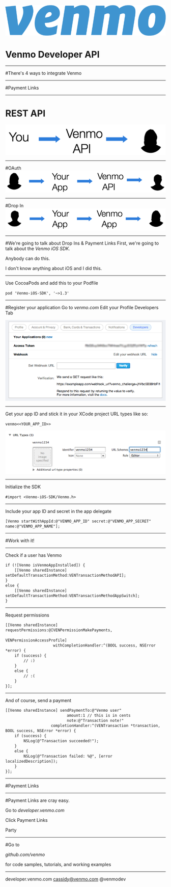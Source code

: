 ![inline](../assets/venmologoblue.png)

# Venmo Developer API

---

#There's 4 ways to integrate Venmo

---

#Payment Links

---

# REST API
![inline](../assets/restapi.png)

---

#OAuth
![inline](../assets/oauth.png)

---

#Drop In
![inline](../assets/dropin.png)

---

#We're going to talk about Drop Ins & Payment Links
First, we're going to talk about the *Venmo iOS SDK.*

Anybody can do this.

I don't know anything about iOS and I did this.

---

Use CocoaPods and add this to your Podfile

`pod 'Venmo-iOS-SDK', '~>1.3'`

---

#Register your application
Go to *venmo.com*
Edit your Profile
Developers Tab

![inline](../assets/developertab.png)

---

Get your app ID and stick it in your XCode project URL types like so:

`venmo<<YOUR_APP_ID>>`

![inline](../assets/xcodeurltypes.png)

---

Initialize the SDK

`#import <Venmo-iOS-SDK/Venmo.h>`

---

Include your app ID and secret in the app delegate

```objc
[Venmo startWithAppId:@"VENMO_APP_ID" secret:@"VENMO_APP_SECRET" name:@"VENMO_APP_NAME"];
```

---

#Work with it!

---

Check if a user has Venmo

```objc
if (![Venmo isVenmoAppInstalled]) {
    [[Venmo sharedInstance] setDefaultTransactionMethod:VENTransactionMethodAPI];
}
else {
    [[Venmo sharedInstance] setDefaultTransactionMethod:VENTransactionMethodAppSwitch];
}
```

---

Request permissions

```objc
[[Venmo sharedInstance] requestPermissions:@[VENPermissionMakePayments,
                                             VENPermissionAccessProfile]
                     withCompletionHandler:^(BOOL success, NSError *error) {
    if (success) {
        // :)
    }
    else {
        // :(
    }
}];
```

---

And of course, send a payment

```objc
[[Venmo sharedInstance] sendPaymentTo:@"Venmo user"
                           amount:1 // this is in cents
                           note:@"Transaction note!"
                    completionHandler:^(VENTransaction *transaction, BOOL success, NSError *error) {
    if (success) {
        NSLog(@"Transaction succeeded!");
    }
    else {
        NSLog(@"Transaction failed: %@", [error localizedDescription]);
    }
}];
```

---

#Payment Links

---

#Payment Links are cray easy.

Go to *developer.venmo.com*

Click Payment Links

Party

---

#Go to

*github.com/venmo*

for code samples, tutorials, and working examples

---

developer.venmo.com
cassidy@venmo.com
@venmodev
